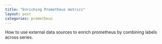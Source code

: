 ```yaml
---
title: "Enriching Prometheus metrics"
layout: post
categories: prometheus
---
```

How to use external data sources to enrich prometheus by combining labels across series.
